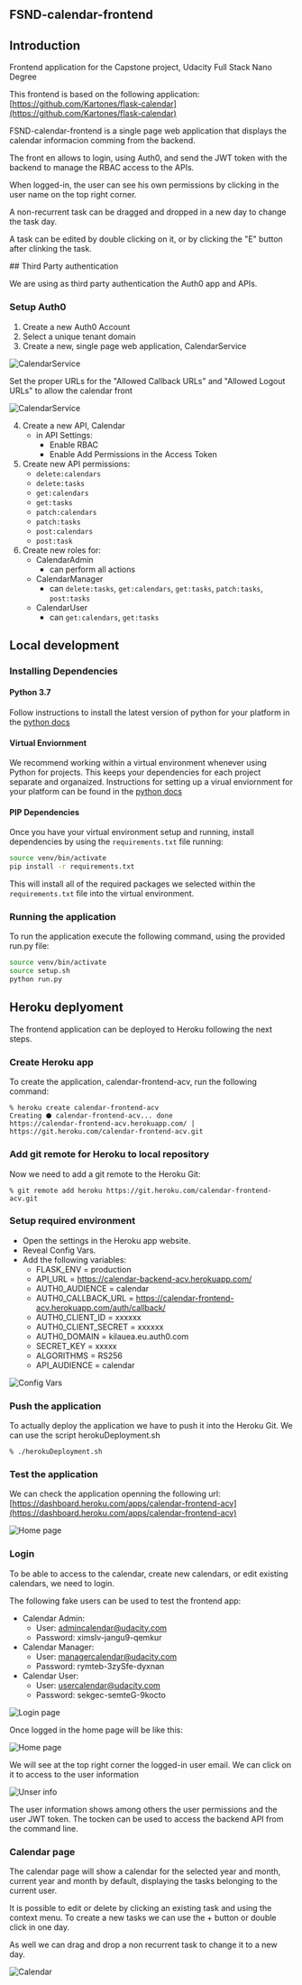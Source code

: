 FSND-calendar-frontend
----------------------

## Introduction

Frontend application for the Capstone project, Udacity Full Stack Nano Degree

This frontend is based on the following application: [https://github.com/Kartones/flask-calendar](https://github.com/Kartones/flask-calendar)

FSND-calendar-frontend is a single page web application that displays the calendar informacion comming from the backend.

The front en allows to login, using Auth0, and send the JWT token with the backend to manage the RBAC access to the APIs.

When logged-in, the user can see his own permissions by clicking in the user name on the top right corner.

A non-recurrent task can be dragged and dropped in a new day to change the task day.

A task can be edited by double clicking on it, or by clicking the "E" button after clinking the task.

## Third Party authentication

We are using as third party authentication the Auth0 app and APIs.

### Setup Auth0

1. Create a new Auth0 Account
2. Select a unique tenant domain
3. Create a new, single page web application, CalendarService

![CalendarService](images/CalendarService1.png?raw=true)

Set the proper URLs for the "Allowed Callback URLs" and "Allowed Logout URLs" to allow the calendar front

![CalendarService](images/CalendarService2.png?raw=true)

4. Create a new API, Calendar
    - in API Settings:
        - Enable RBAC
        - Enable Add Permissions in the Access Token
5. Create new API permissions:
    - `delete:calendars`
    - `delete:tasks`
    - `get:calendars`
    - `get:tasks`
    - `patch:calendars`
    - `patch:tasks`
    - `post:calendars`
    - `post:task`
6. Create new roles for:
    - CalendarAdmin
        - can perform all actions
    - CalendarManager
        - can `delete:tasks`, `get:calendars`, `get:tasks`, `patch:tasks`, `post:tasks`
    - CalendarUser
        - can `get:calendars`, `get:tasks`

## Local development

### Installing Dependencies

#### Python 3.7

Follow instructions to install the latest version of python for your platform in the [python docs](https://docs.python.org/3/using/unix.html#getting-and-installing-the-latest-version-of-python)

#### Virtual Enviornment

We recommend working within a virtual environment whenever using Python for projects. This keeps your dependencies for each project separate and organaized. Instructions for setting up a virual enviornment for your platform can be found in the [python docs](https://packaging.python.org/guides/installing-using-pip-and-virtual-environments/)

#### PIP Dependencies

Once you have your virtual environment setup and running, install dependencies by using the `requirements.txt` file running:

```bash
source venv/bin/activate
pip install -r requirements.txt
```

This will install all of the required packages we selected within the `requirements.txt` file into the virtual environment.

### Running the application

To run the application execute the following command, using the provided run.py file:

```bash
source venv/bin/activate
source setup.sh
python run.py
```

## Heroku deplyoment

The frontend application can be deployed to Heroku following the next steps.

### Create Heroku app

To create the application, calendar-frontend-acv, run the following command:

```
% heroku create calendar-frontend-acv
Creating ⬢ calendar-frontend-acv... done
https://calendar-frontend-acv.herokuapp.com/ | https://git.heroku.com/calendar-frontend-acv.git
```

### Add git remote for Heroku to local repository

Now we need to add a git remote to the Heroku Git:

```
% git remote add heroku https://git.heroku.com/calendar-frontend-acv.git
```

### Setup required environment

* Open the settings in the Heroku app website.
* Reveal Config Vars.
* Add the following variables:
  * FLASK_ENV = production
  * API_URL = https://calendar-backend-acv.herokuapp.com/
  * AUTH0_AUDIENCE = calendar
  * AUTH0_CALLBACK_URL = https://calendar-frontend-acv.herokuapp.com/auth/callback/
  * AUTH0_CLIENT_ID = xxxxxx
  * AUTH0_CLIENT_SECRET = xxxxxx
  * AUTH0_DOMAIN = kilauea.eu.auth0.com
  * SECRET_KEY = xxxxx
  * ALGORITHMS = RS256
  * API_AUDIENCE = calendar

![Config Vars](images/Heroku_Config_Vars_frontend.png?raw=true)

### Push the application

To actually deploy the application we have to push it into the Heroku Git. We can use the script herokuDeployment.sh

```
% ./herokuDeployment.sh
```

### Test the application

We can check the application openning the following url: [https://dashboard.heroku.com/apps/calendar-frontend-acv](https://dashboard.heroku.com/apps/calendar-frontend-acv)

![Home page](images/Frontend_home_page.png?raw=true)

### Login

To be able to access to the calendar, create new calendars, or edit existing calendars, we need to login.

The following fake users can be used to test the frontend app:
* Calendar Admin:
    - User: admincalendar@udacity.com
    - Password: ximsIv-jangu9-qemkur
* Calendar Manager:
    - User: managercalendar@udacity.com
    - Password: rymteb-3zySfe-dyxnan
* Calendar User:
    - User: usercalendar@udacity.com
    - Password: sekgec-semteG-9kocto

![Login page](images/Froendend_login.png?raw=true)

Once logged in the home page will be like this:

![Home page](images/Frontend_home_page_logged_in.png?raw=true)

We will see at the top right corner the logged-in user email. We can click on it to access to the user information

![Unser info](images/Frontend_user_info.png?raw=true)

The user information shows among others the user permissions and the user JWT token. The tocken can be used to access the backend API from the command line.

### Calendar page

The calendar page will show a calendar for the selected year and month, current year and month by default, displaying the tasks belonging to the current user.

It is possible to edit or delete by clicking an existing task and using the context menu. To create a new tasks we can use the + button or double click in one day.

As well we can drag and drop a non recurrent task to change it to a new day.

![Calendar](images/Frontend_calendar.png?raw=true)
